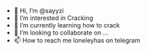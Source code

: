 - 👋 Hi, I’m @sayyzi
- 👀 I’m interested in Cracking    
- 🌱 I’m currently learning how to crack
- 💞️ I’m looking to collaborate on ...
- 📫 How to reach me loneleyhas on telegram

<!---
sayyzi/sayyzi is a ✨ special ✨ repository because its `README.md` (this file) appears on your GitHub profile.
You can click the Preview link to take a look at your changes.
--->
